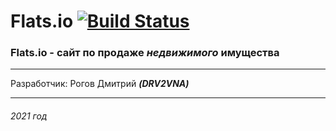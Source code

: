 # Flats.io  [![Build Status](https://travis-ci.org/DRV2VNA/Flats.io.svg?branch=master)](https://travis-ci.org/DRV2VNA/Flats.io)


### Flats.io - сайт по продаже _недвижимого_ имущества


***
Разработчик:
Рогов Дмитрий ***(DRV2VNA)***
*** 

###### 2021 год
